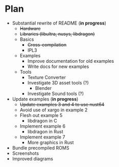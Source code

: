 # Plan

* Substantial rewrite of README (**in progress**)
  * ~~Hardware~~
  * ~~Libraries (libultra, nusys, libdragon)~~
  * Basics
    * ~~Cross-compilation~~
    * IPL3
  * Examples
    * Improve documentation for old examples
    * Write docs for new examples
  * Tools
    * Texture Converter
    * Investigate 3D asset tools (?)
      * Blender
    * Investigate Sound tools (?)
* Update examples (**in progress**)
  * ~~Update examples 3 and 4 to use nust64~~
  * Avoid use of xargo in example 2
  * Flesh out example 5
    * libdragon in C
  * Implement example 6
    * libdragon in Rust
  * Implement example 7
    * More graphics in Rust
* Bundle precompiled ROMS
* Screenshots
* Improved diagrams
